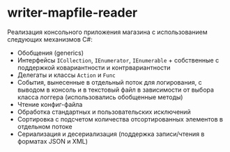 # writer-mapfile-reader

Реализация консольного приложения магазина с использованием следующих механизмов C#:

- Обобщения (generics)
- Интерфейсы `ICollection`, `IEnumerator`, `IEnumerable` + собственные с поддержкой ковариантности и контрвариантности
- Делегаты и классы `Action` и `Func`
- События, вынесенные в отдельный поток для логирования, с выводом в консоль и в текстовый файл в зависимости от выбора класса логгера (использовались обобщенные методы)
- Чтение конфиг-файла
- Обработка стандартных и пользовательских исключений
- Сортировка с подсчетом количества отсортированных элементов в отдельном потоке
- Сериализация и десериализация (поддержка записи/чтения в форматах JSON и XML)
